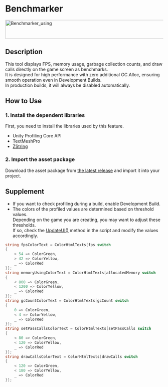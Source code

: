 # Benchmarker

<img width="2214" height="60" alt="Benchmarker_using" src="https://github.com/user-attachments/assets/d044ddad-da56-41e1-a2ef-d7d64ce5627a" />

## Description
This tool displays FPS, memory usage, garbage collection counts, and draw calls directly on the game screen as benchmarks.<br/>
It is designed for high performance with zero additional GC.Alloc, ensuring smooth operation even in Development Builds.<br/>
In production builds, it will always be disabled automatically.<br/>

## How to Use

### 1. Install the dependent libraries
First, you need to install the libraries used by this feature.<br/>
- Unity Profiling Core API
- TextMeshPro
- [ZString](https://github.com/Cysharp/ZString)

### 2. Import the asset package
Download the asset package from [the latest release](https://github.com/foriver4725/Benchmarker/releases) and import it into your project.<br/>

## Supplement
- If you want to check profiling during a build, enable Development Build.<br/>
- The colors of the profiled values are determined based on threshold values.<br/>
  Depending on the game you are creating, you may want to adjust these thresholds.<br/>
  If so, check the [UpdateUI()](https://github.com/foriver4725/Benchmarker/blob/main/Assets/foriver4725/Benchmarker/Assets/Benchmarker.cs#L122) method in the script and modify the values accordingly.<br/>

```cs
string fpsColorText = ColorHtmlTexts[fps switch
{
    > 54 => ColorGreen,
    > 42 => ColorYellow,
    _ => ColorRed
}];
string memoryUsingColorText = ColorHtmlTexts[allocatedMemory switch
{
    < 800 => ColorGreen,
    < 1200 => ColorYellow,
    _ => ColorRed
}];
string gcCountColorText = ColorHtmlTexts[gcCount switch
{
    0 => ColorGreen,
    < 4 => ColorYellow,
    _ => ColorRed
}];
string setPassCallsColorText = ColorHtmlTexts[setPassCalls switch
{
    < 80 => ColorGreen,
    < 120 => ColorYellow,
    _ => ColorRed
}];
string drawCallsColorText = ColorHtmlTexts[drawCalls switch
{
    < 120 => ColorGreen,
    < 180 => ColorYellow,
    _ => ColorRed
}];
```
